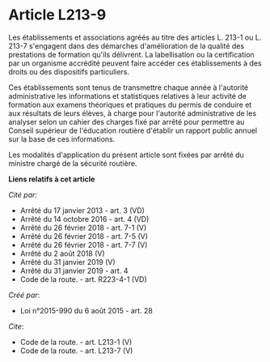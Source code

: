 # Article L213-9

Les établissements et associations agréés au titre des articles L. 213-1 ou L. 213-7 s'engagent dans des démarches
d'amélioration de la qualité des prestations de formation qu'ils délivrent. La labellisation ou la certification par un
organisme accrédité peuvent faire accéder ces établissements à des droits ou des dispositifs particuliers. 

Ces établissements sont tenus de transmettre chaque année à l'autorité administrative les informations et statistiques
relatives à leur activité de formation aux examens théoriques et pratiques du permis de conduire et aux résultats de leurs
élèves, à charge pour l'autorité administrative de les analyser selon un cahier des charges fixé par arrêté pour permettre au
Conseil supérieur de l'éducation routière d'établir un rapport public annuel sur la base de ces informations. 

Les modalités d'application du présent article sont fixées par arrêté du ministre chargé de la sécurité routière.

**Liens relatifs à cet article**

_Cité par_:

  - Arrêté du 17 janvier 2013 - art. 3 (VD)
  - Arrêté du 14 octobre 2016 - art. 4 (VD)
  - Arrêté du 26 février 2018 - art. 7-1 (V)
  - Arrêté du 26 février 2018 - art. 7-5 (V)
  - Arrêté du 26 février 2018 - art. 7-7 (V)
  - Arrêté du 2 août 2018 (V)
  - Arrêté du 31 janvier 2019 (V)
  - Arrêté du 31 janvier 2019 - art. 4
  - Code de la route. - art. R223-4-1 (VD)

_Créé par_:

  - Loi n°2015-990 du 6 août 2015 - art. 28

_Cite_:

  - Code de la route. - art. L213-1 (V)
  - Code de la route. - art. L213-7 (V)
